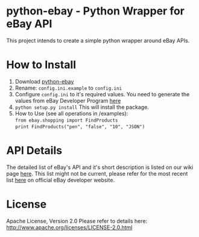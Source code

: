 python-ebay - Python Wrapper for eBay API
========================================

This project intends to create a simple python wrapper around eBay APIs.


How to Install
==============
1. Download [python-ebay][1] 
2. Rename: `config.ini.example` to `config.ini`
3. Configure `config.ini` to it's required values. You need to generate the values from eBay Developer Program [here][4]   
4. `python setup.py install`
   This will install the package.  
5. How to Use (see all operations in /examples):  
`from ebay.shopping import FindProducts`  
`print FindProducts("pen", "false", "10", "JSON")`


API Details
===========

The detailed list of eBay's API and it's short description is listed on our wiki page [here][2]. 
This list might not be current, please refer for the most recent list [here][3] on official eBay developer website.



  [1]: https://github.com/roopeshvaddepally/python-ebay/tarball/master
  [2]: https://github.com/roopeshvaddepally/python-ebay/wiki/List-of-eBay-APIs
  [3]: http://developer.ebay.com/products/overview
  [4]: http://developer.ebay.com/quickstartguide/


License
=======

Apache License, Version 2.0
Please refer to details here: http://www.apache.org/licenses/LICENSE-2.0.html
